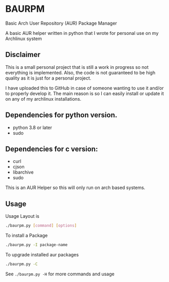 # BAURPM
Basic Arch User Repository (AUR) Package Manager

A basic AUR helper written in python that I wrote for personal use on my Archlinux system

## Disclaimer
This is a small personal project that is still a work in progress so not everything is implemented.
Also, the code is not guaranteed to be high quality as it is just for a personal project.

I have uploaded this to GitHub in case of someone wanting to use it and/or to properly develop it. 
The main reason is so I can easily install or update it on any of my archlinux installations.

## Dependencies for python version.
- python 3.8 or later
- sudo

## Dependencies for c version:
- curl
- cjson
- libarchive
- sudo

This is an AUR Helper so this will only run on arch based systems.

## Usage
Usage Layout is
```sh
./baurpm.py [command] [options]
```
To install a Package
```sh
./baurpm.py -I package-name
```
To upgrade installed aur packages
```sh
./baurpm.py -C
```

See `./baurpm.py -H` for more commands and usage
